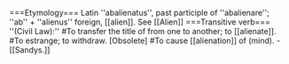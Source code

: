 ===Etymology===
Latin ''abalienatus'', past participle of ''abalienare''; ''ab'' + ''alienus'' foreign, [[alien]]. See [[Alien]]
===Transitive verb===
''(Civil Law):'' 
#To transfer the title of from one to another; to [[alienate]].
#To estrange; to withdraw. [Obsolete]
#To cause [[alienation]] of (mind). - [[Sandys.]]